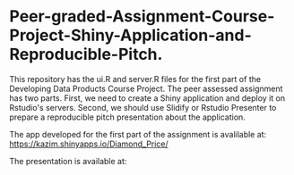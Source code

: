# Peer-graded-Assignment-Course-Project-Shiny-Application-and-Reproducible-Pitch.
This repository has the ui.R and server.R files for the first part of the Developing Data Products Course Project. The peer assessed assignment has two parts. First, we need to create a Shiny application and deploy it on Rstudio's servers. Second, we should use Slidify or Rstudio Presenter to prepare a reproducible pitch presentation about the application.

The app developed for the first part of the assignment is avalilable at: https://kazim.shinyapps.io/Diamond_Price/

The presentation is available at: 
